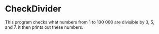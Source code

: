 # CheckDivider
This program checks what numbers from 1 to 100 000 are divisible by 3, 5, and 7. It then prints out these numbers. 
